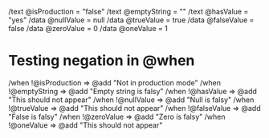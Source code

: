 /text @isProduction = "false"
/text @emptyString = ""
/text @hasValue = "yes"
/data @nullValue = null
/data @trueValue = true
/data @falseValue = false
/data @zeroValue = 0
/data @oneValue = 1

# Testing negation in @when

/when !@isProduction => @add "Not in production mode"
/when !@emptyString => @add "Empty string is falsy"
/when !@hasValue => @add "This should not appear"
/when !@nullValue => @add "Null is falsy"
/when !@trueValue => @add "This should not appear"
/when !@falseValue => @add "False is falsy"
/when !@zeroValue => @add "Zero is falsy"
/when !@oneValue => @add "This should not appear"